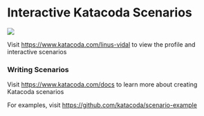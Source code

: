 # Interactive Katacoda Scenarios

[![](http://shields.katacoda.com/katacoda/linus-vidal/count.svg)](https://www.katacoda.com/linus-vidal "Get your profile on Katacoda.com")

Visit https://www.katacoda.com/linus-vidal to view the profile and interactive scenarios

### Writing Scenarios
Visit https://www.katacoda.com/docs to learn more about creating Katacoda scenarios

For examples, visit https://github.com/katacoda/scenario-example
